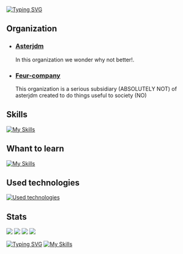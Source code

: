 [![Typing SVG](https://readme-typing-svg.demolab.com?font=Arial&weight=900&size=60&pause=1000&color=F7F7F7&width=900&height=90&lines=I'm+Asteroidus;I+have+10¹²IQ;I'm+god;Visit+my+website;Why+you+still+alive?%3F)](https://rmbi.ch/aster/)

## Organization

 - ### [Asterjdm](https://github.com/asterjdm)
   
   In this organization we wonder why not better!.
 
 - ### [Feur-company](https://github.com/Feur-company)
   
   This organization is a serious subsidiary (ABSOLUTELY NOT) of asterjdm created to do things useful to society (NO)

## Skills

 [![My Skills](https://skillicons.dev/icons?i=html,css,rust,python,bash,md)](https://github.com/AsteroidusTv)

## Whant to learn
 [![My Skills](https://skillicons.dev/icons?i=tauri,webassembly)](https://github.comAsteroidusTv)


## Used technologies

 [![Used technologies](https://skillicons.dev/icons?i=linux,vscode,git,github,discord)](https://github.com/AsteroidusTv)


## Stats

 [![](http://github-profile-summary-cards.vercel.app/api/cards/repos-per-language?username=AsteroidusTv&theme=dracula)](https://github.com/AsteroidusTv)
 [![](http://github-profile-summary-cards.vercel.app/api/cards/most-commit-language?username=AsteroidusTv&theme=dracula)](https://github.com/AsteroidusTv)
 [![](http://github-profile-summary-cards.vercel.app/api/cards/stats?username=AsteroidusTv&theme=dracula)](https://github.com/AsteroidusTv)
 [![](http://github-profile-summary-cards.vercel.app/api/cards/productive-time?username=AsteroidusTv&theme=dracula&utcOffset=2)](https://github.com/AsteroidusTv)


[![Typing SVG](https://readme-typing-svg.demolab.com?font=ubuntu&weight=900&size=20&pause=1000&color=F7F7F7&width=900&height=90&lines=The+best+programming+language+is+?;There+is+one+answer;You+have+to+learn+it;Its+RUST!!!!;Why+you+still+alive?%3F)]([https://rmbi.ch/aster/](https://www.rust-lang.org/fr/tools/install))
 [![My Skills](https://skillicons.dev/icons?i=rust)](https://github.com/AsteroidusTv)
